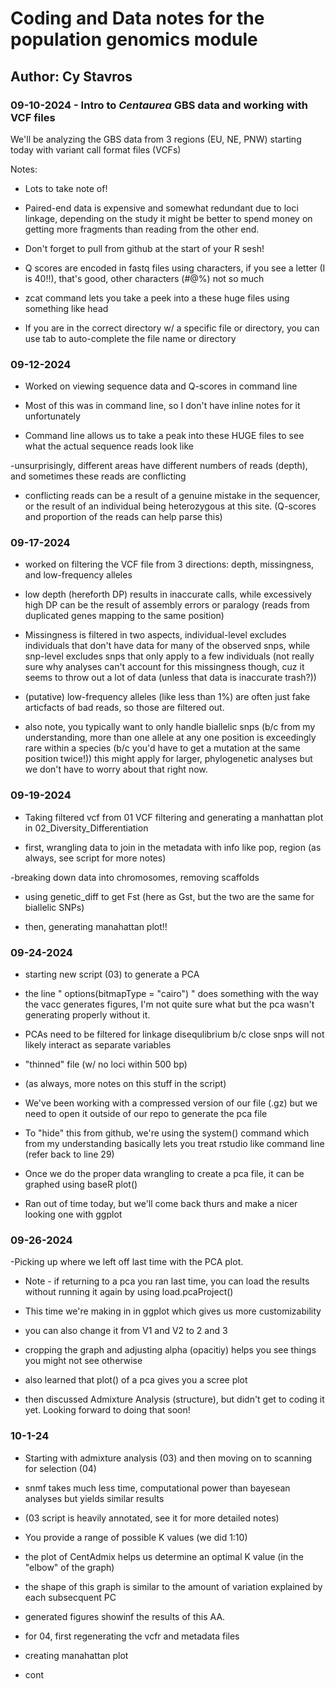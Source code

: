 # Coding and Data notes for the population genomics module

## Author: Cy Stavros

### 09-10-2024 - Intro to *Centaurea* GBS data and working with VCF files

We'll be analyzing the GBS data from 3 regions (EU, NE, PNW) starting today with variant call format files (VCFs)

Notes:

-   Lots to take note of!

-   Paired-end data is expensive and somewhat redundant due to loci linkage, depending on the study it might be better to spend money on getting more fragments than reading from the other end.

-   Don't forget to pull from github at the start of your R sesh!

-   Q scores are encoded in fastq files using characters, if you see a letter (I is 40!!), that's good, other characters (#@%) not so much

-   zcat command lets you take a peek into a these huge files using something like head

-   If you are in the correct directory w/ a specific file or directory, you can use tab to auto-complete the file name or directory

### 09-12-2024

- Worked on viewing sequence data and Q-scores in command line

- Most of this was in command line, so I don't have inline notes for it unfortunately

- Command line allows us to take a peak into these HUGE files to see what the actual sequence reads look like

-unsurprisingly, different areas have different numbers of reads (depth), and sometimes these reads are conflicting

- conflicting reads can be a result of a genuine mistake in the sequencer, or the result of an individual being heterozygous at this site. (Q-scores and proportion of the reads can help parse this)

### 09-17-2024

- worked on filtering the VCF file from 3 directions: depth, missingness, and low-frequency alleles

- low depth (hereforth DP) results in inaccurate calls, while excessively high DP can be the result of assembly errors or paralogy (reads from duplicated genes mapping to the same position)

- Missingness is filtered in two aspects, individual-level excludes individuals that don't have data for many of the observed snps, while snp-level excludes snps that only apply to a few individuals (not really sure why analyses can't account for this missingness though, cuz it seems to throw out a lot of data (unless that data is inaccurate trash?))

- (putative) low-frequency alleles (like less than 1%) are often just fake articfacts of bad reads, so those are filtered out.

- also note, you typically want to only handle biallelic snps (b/c from my understanding, more than one allele at any one position is exceedingly rare within a species (b/c you'd have to get a mutation at the same position twice!)) this might apply for larger, phylogenetic analyses but we don't have to worry about that right now. 

### 09-19-2024

- Taking filtered vcf from 01 VCF filtering and generating a manhattan plot in 02_Diversity_Differentiation

- first, wrangling data to join in the metadata with info like pop, region (as always, see script for more notes)

-breaking down data into chromosomes, removing scaffolds

- using genetic_diff to get Fst (here as Gst, but the two are the same for biallelic SNPs)

- then, generating manahattan plot!!

### 09-24-2024

- starting new script (03) to generate a PCA

- the line " options(bitmapType = "cairo") " does something with the way the vacc generates figures, I'm not quite sure what but the pca wasn't generating properly without it.

- PCAs need to be filtered for linkage disequlibrium b/c close snps will not likely interact as separate variables

- "thinned" file (w/ no loci within 500 bp)

- (as always, more notes on this stuff in the script)

- We've been working with a compressed version of our file (.gz) but we need to open it outside of our repo to generate the pca file

- To "hide" this from github, we're using the system() command which from my understanding basically lets you treat rstudio like command line (refer back to line 29)

- Once we do the proper data wrangling to create a pca file, it can be graphed using baseR plot()

- Ran out of time today, but we'll come back thurs and make a nicer looking one with ggplot


### 09-26-2024

-Picking up where we left off last time with the PCA plot.

- Note - if returning to a pca you ran last time, you can load the results without running it again by using load.pcaProject()

- This time we're making in in ggplot which gives us more customizability

- you can also change it from V1 and V2 to 2 and 3

- cropping the graph and adjusting alpha (opacitiy) helps you see things you might not see otherwise

- also learned that plot() of a pca gives you a scree plot

- then discussed Admixture Analysis (structure), but didn't get to coding it yet. Looking forward to doing that soon!

### 10-1-24

- Starting with admixture analysis (03) and then moving on to scanning for selection (04)

- snmf takes much less time, computational power than bayesean analyses but yields similar results

- (03 script is heavily annotated, see it for more detailed notes)

- You provide a range of possible K values (we did 1:10)

- the plot of CentAdmix helps us determine an optimal K value (in the "elbow" of the graph)

- the shape of this graph is similar to the amount of variation explained by each subsecquent PC

- generated figures showinf the results of this AA.

- for 04, first regenerating the vcfr and metadata files

- creating manahattan plot

- cont



